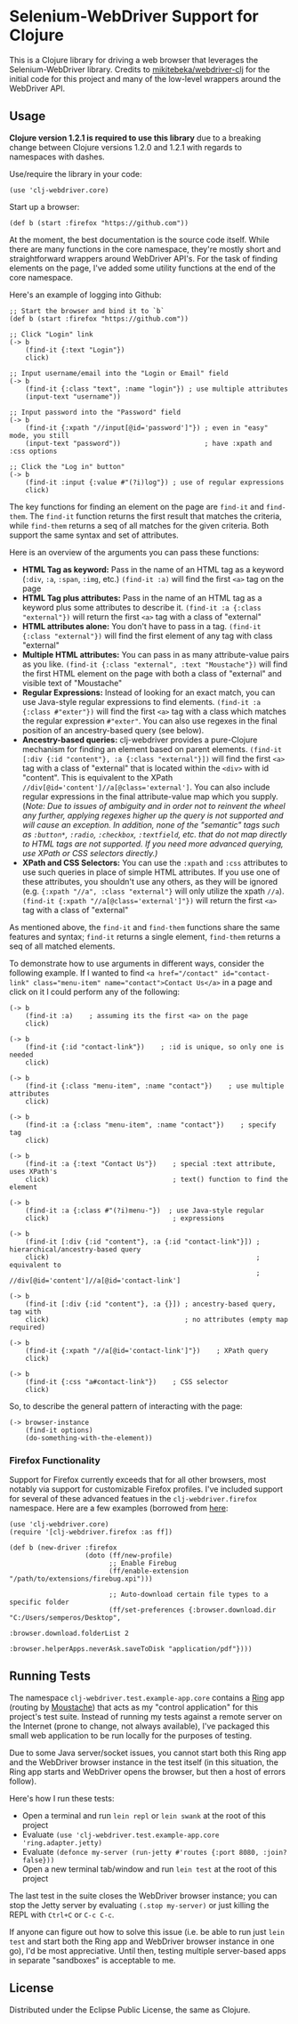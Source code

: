 # Selenium-WebDriver Support for Clojure

This is a Clojure library for driving a web browser that leverages the Selenium-WebDriver library. Credits to [mikitebeka/webdriver-clj][webdriver-orig] for the initial code for this project and many of the low-level wrappers around the WebDriver API.

## Usage

**Clojure version 1.2.1 is required to use this library** due to a breaking change between Clojure versions 1.2.0 and 1.2.1 with regards to namespaces with dashes.

Use/require the library in your code:

    (use 'clj-webdriver.core)

Start up a browser:

    (def b (start :firefox "https://github.com"))

At the moment, the best documentation is the source code itself. While there are many functions in the core namespace, they're mostly short and straightforward wrappers around WebDriver API's. For the task of finding elements on the page, I've added some utility functions at the end of the core namespace.

Here's an example of logging into Github:

    ;; Start the browser and bind it to `b`
    (def b (start :firefox "https://github.com"))
    
    ;; Click "Login" link
    (-> b
        (find-it {:text "Login"})
        click)
    
    ;; Input username/email into the "Login or Email" field
    (-> b
        (find-it {:class "text", :name "login"}) ; use multiple attributes
        (input-text "username"))
    
    ;; Input password into the "Password" field
    (-> b
        (find-it {:xpath "//input[@id='password']"}) ; even in "easy" mode, you still
        (input-text "password"))                     ; have :xpath and :css options
    
    ;; Click the "Log in" button"
    (-> b
        (find-it :input {:value #"(?i)log"}) ; use of regular expressions
        click)                         

The key functions for finding an element on the page are `find-it` and `find-them`. The `find-it` function returns the first result that matches the criteria, while `find-them` returns a seq of all matches for the given criteria. Both support the same syntax and set of attributes.

Here is an overview of the arguments you can pass these functions:

* **HTML Tag as keyword:** Pass in the name of an HTML tag as a keyword (`:div`, `:a`, `:span`, `:img`, etc.) `(find-it :a)` will find the first `<a>` tag on the page
* **HTML Tag plus attributes:** Pass in the name of an HTML tag as a keyword plus some attributes to describe it. `(find-it :a {:class "external"})` will return the first `<a>` tag with a class of "external"
* **HTML attributes alone:** You don't have to pass in a tag. `(find-it {:class "external"})` will find the first element of any tag with class "external"
* **Multiple HTML attributes:** You can pass in as many attribute-value pairs as you like. `(find-it {:class "external", :text "Moustache"})` will find the first HTML element on the page with both a class of "external" and visible text of "Moustache"
* **Regular Expressions:** Instead of looking for an exact match, you can use Java-style regular expressions to find elements. `(find-it :a {:class #"exter"})` will find the first `<a>` tag with a class which matches the regular expression `#"exter"`. You can also use regexes in the final position of an ancestry-based query (see below).
* **Ancestry-based queries:** clj-webdriver provides a pure-Clojure mechanism for finding an element based on parent elements. `(find-it [:div {:id "content"}, :a {:class "external"}])` will find the first `<a>` tag with a class of "external" that is located within the `<div>` with id "content". This is equivalent to the XPath `//div[@id='content']//a[@class='external']`. You can also include regular expressions in the final attribute-value map which you supply. (*Note: Due to issues of ambiguity and in order not to reinvent the wheel any further, applying regexes higher up the query is not supported and will cause an exception. In addition, none of the "semantic" tags such as `:button*`, `:radio`, `:checkbox`, `:textfield`, etc. that do not map directly to HTML tags are not supported. If you need more advanced querying, use XPath or CSS selectors directly.)* 
* **XPath and CSS Selectors:** You can use the `:xpath` and `:css` attributes to use such queries in place of simple HTML attributes. If you use one of these attributes, you shouldn't use any others, as they will be ignored (e.g. `{:xpath "//a", :class "external"}` will only utilize the xpath `//a`). `(find-it {:xpath "//a[@class='external']"})` will return the first `<a>` tag with a class of "external"

As mentioned above, the `find-it` and `find-them` functions share the same features and syntax; `find-it` returns a single element, `find-them` returns a seq of all matched elements.

To demonstrate how to use arguments in different ways, consider the following example. If I wanted to find `<a href="/contact" id="contact-link" class="menu-item" name="contact">Contact Us</a>` in a page and click on it I could perform any of the following:

    (-> b
        (find-it :a)    ; assuming its the first <a> on the page
        click)
    
    (-> b
        (find-it {:id "contact-link"})    ; :id is unique, so only one is needed
        click)
    
    (-> b
        (find-it {:class "menu-item", :name "contact"})    ; use multiple attributes
        click)
    
    (-> b
        (find-it :a {:class "menu-item", :name "contact"})    ; specify tag
        click)
    
    (-> b
        (find-it :a {:text "Contact Us"})    ; special :text attribute, uses XPath's
        click)                               ; text() function to find the element
    
    (-> b
        (find-it :a {:class #"(?i)menu-"})  ; use Java-style regular
        click)                               ; expressions
    
    (-> b
        (find-it [:div {:id "content"}, :a {:id "contact-link"}]) ; hierarchical/ancestry-based query
        click)                                                    ; equivalent to
                                                                  ; //div[@id='content']//a[@id='contact-link']
    
    (-> b
        (find-it [:div {:id "content"}, :a {}]) ; ancestry-based query, tag with
        click)                                  ; no attributes (empty map required)
    
    (-> b
        (find-it {:xpath "//a[@id='contact-link']"})    ; XPath query
        click)
    
    (-> b
        (find-it {:css "a#contact-link"})    ; CSS selector
        click)


So, to describe the general pattern of interacting with the page:

    (-> browser-instance
        (find-it options)
        (do-something-with-the-element))

### Firefox Functionality

Support for Firefox currently exceeds that for all other browsers, most notably via support for customizable Firefox profiles. I've included support for several of these advanced featues in the `clj-webdriver.firefox` namespace. Here are a few examples (borrowed from [here][wd-ruby-bindings]:

    (use 'clj-webdriver.core)
    (require '[clj-webdriver.firefox :as ff])
    
    (def b (new-driver :firefox
                       (doto (ff/new-profile)
                             ;; Enable Firebug
                             (ff/enable-extension "/path/to/extensions/firebug.xpi")))
                             
                             ;; Auto-download certain file types to a specific folder
                             (ff/set-preferences {:browser.download.dir "C:/Users/semperos/Desktop",
                                                  :browser.download.folderList 2
                                                  :browser.helperApps.neverAsk.saveToDisk "application/pdf"})))
    
                                  

## Running Tests

The namespace `clj-webdriver.test.example-app.core` contains a [Ring][ring-github] app (routing by [Moustache][moustache-github]) that acts as my "control application" for this project's test suite. Instead of running my tests against a remote server on the Internet (prone to change, not always available), I've packaged this small web application to be run locally for the purposes of testing.

Due to some Java server/socket issues, you cannot start both this Ring app and the WebDriver browser instance in the test itself (in this situation, the Ring app starts and WebDriver opens the browser, but then a host of errors follow).

Here's how I run these tests:

* Open a terminal and run `lein repl` or `lein swank` at the root of this project
* Evaluate `(use 'clj-webdriver.test.example-app.core 'ring.adapter.jetty)`
* Evaluate `(defonce my-server (run-jetty #'routes {:port 8080, :join? false}))`
* Open a new terminal tab/window and run `lein test` at the root of this project

The last test in the suite closes the WebDriver browser instance; you can stop the Jetty server by evaluating `(.stop my-server)` or just killing the REPL with `Ctrl+C` or `C-c C-c`.

If anyone can figure out how to solve this issue (i.e. be able to run just `lein test` and start both the Ring app and WebDriver browser instance in one go), I'd be most appreciative. Until then, testing multiple server-based apps in separate "sandboxes" is acceptable to me.

## License

Distributed under the Eclipse Public License, the same as Clojure.

[webdriver-orig]: https://github.com/mikitebeka/webdriver-clj
[ring-github]: https://github.com/mmcgrana/ring
[moustache-github]: https://github.com/cgrand/moustache
[wd-ruby-bindings]: http://code.google.com/p/selenium/wiki/RubyBindings
